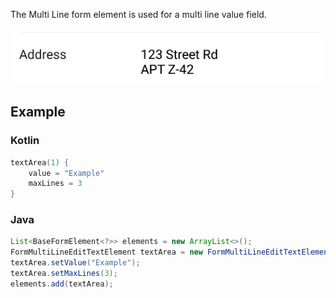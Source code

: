 The Multi Line form element is used for a multi line value field.

![Example](/images/MultiLine.PNG)

## Example

### Kotlin

```kotlin
textArea(1) {
    value = "Example"
    maxLines = 3
}
```

### Java

```java
List<BaseFormElement<?>> elements = new ArrayList<>();
FormMultiLineEditTextElement textArea = new FormMultiLineEditTextElement(1);
textArea.setValue("Example");
textArea.setMaxLines(3);
elements.add(textArea);
```
